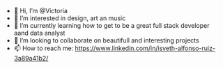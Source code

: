 - 👋 Hi, I’m @Victoria
- 👀 I’m interested in design, art an music
- 🌱 I’m currently learning how to get to be a great full stack developer aand data analyst
- 💞️ I’m looking to collaborate on beautifull and interesting projects
- 📫 How to reach me:
https://www.linkedin.com/in/isveth-alfonso-ruiz-3a89a41b2/


<!---
Isveth/Isveth is a ✨ special ✨ repository because its `README.md` (this file) appears on your GitHub profile.
You can click the Preview link to take a look at your changes.
--->
